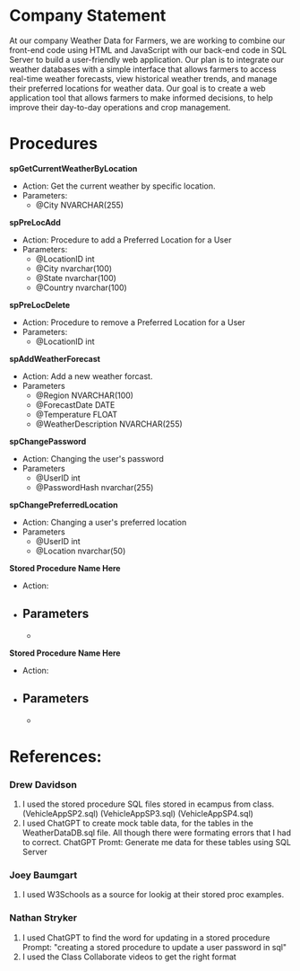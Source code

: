 # **Company Statement**
At our company Weather Data for Farmers, we are working to combine our front-end code using HTML and JavaScript with our back-end code in SQL Server to build a user-friendly web application. Our plan is to integrate our weather databases with a simple interface that allows farmers to access real-time weather forecasts, view historical weather trends, and manage their preferred locations for weather data. Our goal is to create a web application tool that allows farmers to make informed decisions, to help improve their day-to-day operations and crop management.

# **Procedures**

**spGetCurrentWeatherByLocation**
- Action: Get the current weather by specific location.
- Parameters:
  - @City NVARCHAR(255)

**spPreLocAdd**
- Action: Procedure to add a Preferred Location for a User
- Parameters:
  - @LocationID int
  - @City nvarchar(100)
  - @State nvarchar(100)
  - @Country nvarchar(100)

**spPreLocDelete**
- Action: Procedure to remove a Preferred Location for a User
- Parameters:
  - @LocationID int

**spAddWeatherForecast**
- Action: Add a new weather forcast.
- Parameters
  - @Region NVARCHAR(100)
  - @ForecastDate DATE
  - @Temperature FLOAT
  - @WeatherDescription NVARCHAR(255)

**spChangePassword**
- Action: Changing the user's password
- Parameters
  - @UserID int
  - @PasswordHash nvarchar(255)


**spChangePreferredLocation**
- Action: Changing a user's preferred location
- Parameters
  - @UserID int
  - @Location nvarchar(50)

**Stored Procedure Name Here**
- Action: 
- Parameters
  - 
  - 
 
**Stored Procedure Name Here**
- Action: 
- Parameters
  - 
  -   

# **References:**

### Drew Davidson 
1. I used the stored procedure SQL files stored in ecampus from class. (VehicleAppSP2.sql) (VehicleAppSP3.sql) (VehicleAppSP4.sql)
2. I used ChatGPT to create mock table data, for the tables in the WeatherDataDB.sql file. All though there were formating errors that I had    to correct.
       ChatGPT Promt: Generate me data for these tables using SQL Server

### Joey Baumgart 
1. I used W3Schools as a source for lookig at their stored proc examples.

### Nathan Stryker
1. I used ChatGPT to find the word for updating in a stored procedure
     Prompt: "creating a stored procedure to update a user password in sql"
2. I used the Class Collaborate videos to get the right format
